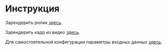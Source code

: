 # Инструкция

Зарендерить ролик [здесь](render_video.ipynb).

Зарендерить кадр из видео [здесь](render_frame.ipynb).

Для самостоятельной конфигурации параметры входных данных [здесь](../doc/report.pdf).
